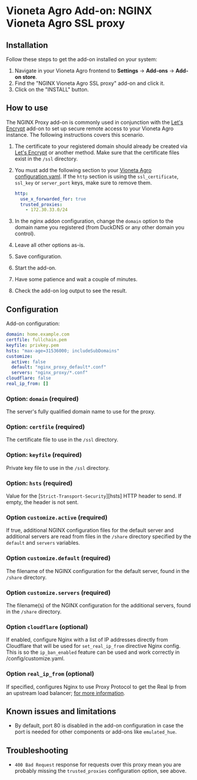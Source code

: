 # Vioneta Agro Add-on: NGINX Vioneta Agro SSL proxy

## Installation

Follow these steps to get the add-on installed on your system:

1. Navigate in your Vioneta Agro frontend to **Settings** -> **Add-ons** -> **Add-on store**.
2. Find the "NGINX Vioneta Agro SSL proxy" add-on and click it.
3. Click on the "INSTALL" button.

## How to use

The NGINX Proxy add-on is commonly used in conjunction with the [Let's Encrypt](https://github.com/Vioneta/addons/tree/master/letsencrypt) add-on to set up secure remote access to your Vioneta Agro instance. The following instructions covers this scenario.

1. The certificate to your registered domain should already be created via [Let's Encrypt](https://github.com/Vioneta/addons/tree/master/letsencrypt) or another method. Make sure that the certificate files exist in the `/ssl` directory.
2. You must add the following section to your [Vioneta Agro configuration.yaml](https://www.vioneta.com/docs/configuration/). If the `http` section is using the `ssl_certificate`, `ssl_key` or `server_port` keys, make sure to remove them.

   ```yaml
   http:
     use_x_forwarded_for: true
     trusted_proxies:
       - 172.30.33.0/24
   ```

3. In the nginx addon configuration, change the `domain` option to the domain name you registered (from DuckDNS or any other domain you control).
4. Leave all other options as-is.
5. Save configuration.
6. Start the add-on.
7. Have some patience and wait a couple of minutes.
8. Check the add-on log output to see the result.

## Configuration

Add-on configuration:

```yaml
domain: home.example.com
certfile: fullchain.pem
keyfile: privkey.pem
hsts: "max-age=31536000; includeSubDomains"
customize:
  active: false
  default: "nginx_proxy_default*.conf"
  servers: "nginx_proxy/*.conf"
cloudflare: false
real_ip_from: []
```

### Option: `domain` (required)

The server's fully qualified domain name to use for the proxy.

### Option: `certfile` (required)

The certificate file to use in the `/ssl` directory.

### Option: `keyfile` (required)

Private key file to use in the `/ssl` directory.

### Option: `hsts` (required)

Value for the [`Strict-Transport-Security`][hsts] HTTP header to send. If empty, the header is not sent.

### Option `customize.active` (required)

If true, additional NGINX configuration files for the default server and additional servers are read from files in the `/share` directory specified by the `default` and `servers` variables.

### Option `customize.default` (required)

The filename of the NGINX configuration for the default server, found in the `/share` directory.

### Option `customize.servers` (required)

The filename(s) of the NGINX configuration for the additional servers, found in the `/share` directory.

### Option `cloudflare` (optional)

If enabled, configure Nginx with a list of IP addresses directly from Cloudflare that will be used for `set_real_ip_from` directive Nginx config.
This is so the `ip_ban_enabled` feature can be used and work correctly in /config/customize.yaml.

### Option `real_ip_from` (optional)

If specified, configures Nginx to use Proxy Protocol to get the Real Ip from an upstream load balancer; [for more information](https://docs.nginx.com/nginx/admin-guide/load-balancer/using-proxy-protocol/).

## Known issues and limitations

- By default, port 80 is disabled in the add-on configuration in case the port is needed for other components or add-ons like `emulated_hue`.

## Troubleshooting

- `400 Bad Request` response for requests over this proxy mean you are probably missing the `trusted_proxies` configuration option, see above.
